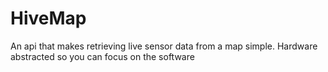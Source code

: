 # HiveMap

An api that makes retrieving live sensor data from a map simple. Hardware abstracted so you can focus on the software

<!--- https://devpost.com/software/hivemap


HiveMap is a web dashboard combining dynamic IoT sensor data with static room information. Students can filter rooms based on their accessibility requirements and see them on floor plan, and the rooms update with live sensor data. Administrators can design floor plans using our custom graphical generator tool.

Try out the graphical floor map editor! JSON results are sent to the javascript log.
http://jsfiddle.net/vxz07bLg/7/ -->
